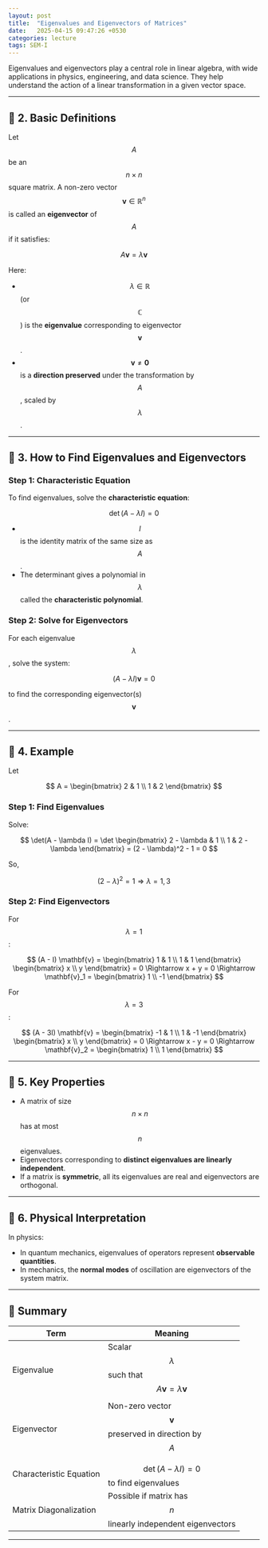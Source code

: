 ```yaml
---
layout: post
title:  "Eigenvalues and Eigenvectors of Matrices"
date:   2025-04-15 09:47:26 +0530
categories: lecture
tags: SEM-I
---
```


Eigenvalues and eigenvectors play a central role in linear algebra, with wide applications in physics, engineering, and data science. They help understand the action of a linear transformation in a given vector space.

---

## 🔹 2. Basic Definitions

Let $$ A $$ be an $$ n \times n $$ square matrix. A non-zero vector $$ \mathbf{v} \in \mathbb{R}^n $$ is called an **eigenvector** of $$ A $$ if it satisfies:

$$
A \mathbf{v} = \lambda \mathbf{v}
$$

Here:

- $$ \lambda \in \mathbb{R} $$ (or $$ \mathbb{C} $$) is the **eigenvalue** corresponding to eigenvector $$ \mathbf{v} $$.
- $$ \mathbf{v} \ne \mathbf{0} $$ is a **direction preserved** under the transformation by $$ A $$, scaled by $$ \lambda $$.

---

## 🔹 3. How to Find Eigenvalues and Eigenvectors

### Step 1: Characteristic Equation

To find eigenvalues, solve the **characteristic equation**:

$$
\det(A - \lambda I) = 0
$$

- $$ I $$ is the identity matrix of the same size as $$ A $$.
- The determinant gives a polynomial in $$ \lambda $$ called the **characteristic polynomial**.

### Step 2: Solve for Eigenvectors

For each eigenvalue $$ \lambda $$, solve the system:

$$
(A - \lambda I) \mathbf{v} = 0
$$

to find the corresponding eigenvector(s) $$ \mathbf{v} $$.

---

## 🔸 4. Example

Let

$$
A = \begin{bmatrix}
2 & 1 \\
1 & 2
\end{bmatrix}
$$

### Step 1: Find Eigenvalues

Solve:

$$
\det(A - \lambda I) = \det \begin{bmatrix}
2 - \lambda & 1 \\
1 & 2 - \lambda
\end{bmatrix}
= (2 - \lambda)^2 - 1 = 0
$$

So,

$$
(2 - \lambda)^2 = 1 \Rightarrow \lambda = 1, 3
$$

### Step 2: Find Eigenvectors

For $$ \lambda = 1 $$:

$$
(A - I) \mathbf{v} = \begin{bmatrix}
1 & 1 \\
1 & 1
\end{bmatrix} \begin{bmatrix}
x \\
y
\end{bmatrix} = 0
\Rightarrow x + y = 0 \Rightarrow \mathbf{v}_1 = \begin{bmatrix} 1 \\ -1 \end{bmatrix}
$$

For $$ \lambda = 3 $$:

$$
(A - 3I) \mathbf{v} = \begin{bmatrix}
-1 & 1 \\
1 & -1
\end{bmatrix} \begin{bmatrix}
x \\
y
\end{bmatrix} = 0
\Rightarrow x - y = 0 \Rightarrow \mathbf{v}_2 = \begin{bmatrix} 1 \\ 1 \end{bmatrix}
$$

---

## 🔹 5. Key Properties

- A matrix of size $$ n \times n $$ has at most $$ n $$ eigenvalues.
- Eigenvectors corresponding to **distinct eigenvalues are linearly independent**.
- If a matrix is **symmetric**, all its eigenvalues are real and eigenvectors are orthogonal.

---

## 🔹 6. Physical Interpretation

In physics:

- In quantum mechanics, eigenvalues of operators represent **observable quantities**.
- In mechanics, the **normal modes** of oscillation are eigenvectors of the system matrix.

---

## 📌 Summary

| Term         | Meaning                                             |
|--------------|------------------------------------------------------|
| Eigenvalue   | Scalar $$ \lambda $$ such that $$ A \mathbf{v} = \lambda \mathbf{v} $$ |
| Eigenvector  | Non-zero vector $$ \mathbf{v} $$ preserved in direction by $$ A $$   |
| Characteristic Equation | $$ \det(A - \lambda I) = 0 $$ to find eigenvalues |
| Matrix Diagonalization | Possible if matrix has $$ n $$ linearly independent eigenvectors |

---
